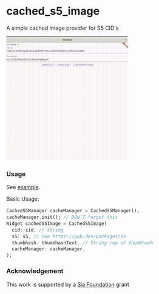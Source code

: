 # cached_s5_image

A simple cached image provider for S5 CID's

![](static/demo.gif)

### Usage

See [example](example/lib/main.dart).

Basic Usage:

```dart
CachedS5Manager cacheManager = CachedS5Manager();
cacheManager.init(); // DON'T forget this
Widget cachedS5Image = CachedS5Image(
  cid: cid, // String
  s5: s5, // See https://pub.dev/packages/s5
  thumbhash: thumbhashText, // String rep of thumbhash
  cacheManager: cacheManager,
);
```

### Acknowledgement

This work is supported by a [Sia Foundation](https://sia.tech/) grant
